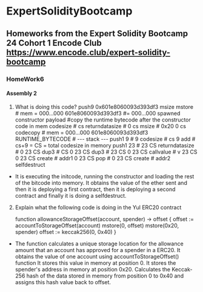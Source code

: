 # ExpertSolidityBootcamp

## Homeworks from the Expert Solidity Bootcamp 24 Cohort 1 Encode Club https://www.encode.club/expert-solidity-bootcamp

### HomeWork6

#### Assembly 2

1. What is doing this code?
   push9 0x601e8060093d393df3
   msize
   mstore # mem = 000...000 601e8060093d393df3
   #= 000...000 spawned constructor payload
   #copy the runtime bytecode after the constructor code in mem
   codesize # cs
   returndatasize # 0 cs
   msize # 0x20 0 cs
   codecopy # mem = 000...000 601e8060093d393df3
   RUNTIME_BYTECODE # --- stack ---
   push1 9 # 9
   codesize # cs 9
   add # cs+9 = CS = total codesize in memory
   push1 23 # 23 CS
   returndatasize # 0 23 CS
   dup3 # CS 0 23 CS
   dup3 # 23 CS 0 23 CS
   callvalue # v 23 CS 0 23 CS
   create # addr1 0 23 CS
   pop # 0 23 CS
   create # addr2
   selfdestruct

- It is executing the initcode, running the constructor and loading the rest of the bitcode into memory. It obtains the value of the ether sent and then it is deploying a first contract, then it is deploying a second contract and finally it is doing a selfdestruct.

2. Explain what the following code is doing in the Yul ERC20 contract

   function allowanceStorageOffset(account, spender) -> offset {
   offset := accountToStorageOffset(account)
   mstore(0, offset)
   mstore(0x20, spender)
   offset := keccak256(0, 0x40)
   }

- The function calculates a unique storage location for the allowance amount that an account has approved for a spender in a ERC20.
  It obtains the value of one account using accountToStorageOffset() function
  It stores this value in memory at position 0.
  It stores the spender's address in memory at position 0x20.
  Calculates the Keccak-256 hash of the data stored in memory from position 0 to 0x40 and assigns this hash value back to offset.
